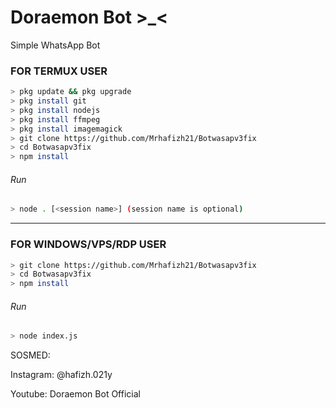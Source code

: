 # Doraemon Bot >_<
Simple WhatsApp Bot

### FOR TERMUX USER
```bash
> pkg update && pkg upgrade
> pkg install git
> pkg install nodejs
> pkg install ffmpeg
> pkg install imagemagick
> git clone https://github.com/Mrhafizh21/Botwasapv3fix
> cd Botwasapv3fix
> npm install
```
###### Run
```bash
> node . [<session name>] (session name is optional)
```

---------

### FOR WINDOWS/VPS/RDP USER
```bash
> git clone https://github.com/Mrhafizh21/Botwasapv3fix
> cd Botwasapv3fix
> npm install
```
###### Run
```bash
> node index.js
```
 SOSMED:
 
 Instagram: @hafizh.021y
 
 Youtube: Doraemon Bot Official
